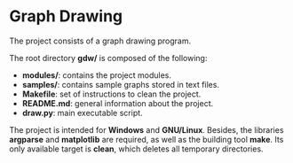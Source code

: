 # **Graph Drawing**

The project consists of a graph drawing program.

The root directory **gdw/** is composed of the following:

 * **modules/**: contains the project modules.
 * **samples/**: contains sample graphs stored in text files.
 * **Makefile**: set of instructions to clean the project.
 * **README.md**: general information about the project.
 * **draw.py**: main executable script.

The project is intended for **Windows** and **GNU/Linux**. Besides, the
libraries **argparse** and **matplotlib** are required, as well as the building
tool **make**. Its only available target is **clean**, which deletes all
temporary directories.
